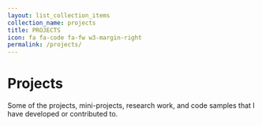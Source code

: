 ```yaml
---
layout: list_collection_items
collection_name: projects
title: PROJECTS
icon: fa fa-code fa-fw w3-margin-right
permalink: /projects/
---
```


# Projects

<!--
  <blockquote class="w3-panel w3-leftbar w3-light-grey">
    <p class="w3-large"><i>"We learned to be happy / We danced 'round the hall / And learning to count was the key to it all."</i></p>
    <p>The Count, Sesame Street</p>
  </blockquote> 
-->

Some of the projects, mini-projects, research work, and code samples that I have developed or contributed to.
